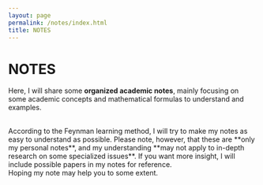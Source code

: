 ```yaml
---
layout: page
permalink: /notes/index.html
title: NOTES
---
```


# NOTES
Here, I will share some **organized academic notes**, mainly focusing on some academic concepts and mathematical formulas to understand and examples.

<br />
According to the Feynman learning method, I will try to make my notes as easy to understand as possible. Please note, however, that these are **only my personal notes**, and my understanding **may not apply to in-depth research on some specialized issues**. If you want more insight, I will include possible papers in my notes for reference.

<br />
Hoping my note may help you to some extent.